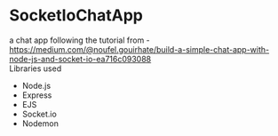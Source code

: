 # SocketIoChatApp
a chat app following the tutorial from - https://medium.com/@noufel.gouirhate/build-a-simple-chat-app-with-node-js-and-socket-io-ea716c093088  
Libraries used
- Node.js
- Express
- EJS
- Socket.io
- Nodemon
